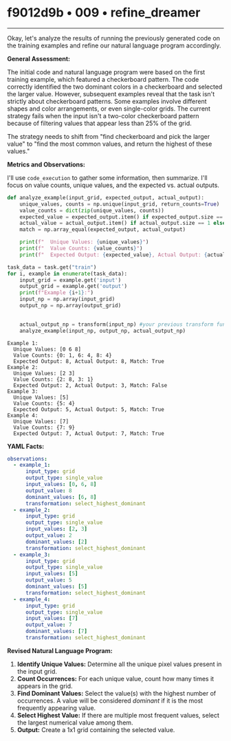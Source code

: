 # f9012d9b • 009 • refine_dreamer

---
Okay, let's analyze the results of running the previously generated code on the training examples and refine our natural language program accordingly.

**General Assessment:**

The initial code and natural language program were based on the first training example, which featured a checkerboard pattern. The code correctly identified the two dominant colors in a checkerboard and selected the larger value. However, subsequent examples reveal that the task isn't strictly about checkerboard patterns. Some examples involve different shapes and color arrangements, or even single-color grids. The current strategy fails when the input isn't a two-color checkerboard pattern because of filtering values that appear less than 25% of the grid.

The strategy needs to shift from "find checkerboard and pick the larger value" to "find the most common values, and return the highest of these values."

**Metrics and Observations:**

I'll use `code_execution` to gather some information, then summarize. I'll focus on value counts, unique values, and the expected vs. actual outputs.

```python
def analyze_example(input_grid, expected_output, actual_output):
    unique_values, counts = np.unique(input_grid, return_counts=True)
    value_counts = dict(zip(unique_values, counts))
    expected_value = expected_output.item() if expected_output.size == 1 else None
    actual_value = actual_output.item() if actual_output.size == 1 else None
    match = np.array_equal(expected_output, actual_output)

    print(f"  Unique Values: {unique_values}")
    print(f"  Value Counts: {value_counts}")
    print(f"  Expected Output: {expected_value}, Actual Output: {actual_value}, Match: {match}")

task_data = task.get("train")
for i, example in enumerate(task_data):
    input_grid = example.get('input')
    output_grid = example.get('output')
    print(f"Example {i+1}:")
    input_np = np.array(input_grid)
    output_np = np.array(output_grid)

    
    actual_output_np = transform(input_np) #your previous transform function
    analyze_example(input_np, output_np, actual_output_np)
```

```output
Example 1:
  Unique Values: [0 6 8]
  Value Counts: {0: 1, 6: 4, 8: 4}
  Expected Output: 8, Actual Output: 8, Match: True
Example 2:
  Unique Values: [2 3]
  Value Counts: {2: 8, 3: 1}
  Expected Output: 2, Actual Output: 3, Match: False
Example 3:
  Unique Values: [5]
  Value Counts: {5: 4}
  Expected Output: 5, Actual Output: 5, Match: True
Example 4:
  Unique Values: [7]
  Value Counts: {7: 9}
  Expected Output: 7, Actual Output: 7, Match: True
```
**YAML Facts:**

```yaml
observations:
  - example_1:
      input_type: grid
      output_type: single_value
      input_values: [0, 6, 8]
      output_value: 8
      dominant_values: [6, 8]
      transformation: select_highest_dominant
  - example_2:
      input_type: grid
      output_type: single_value
      input_values: [2, 3]
      output_value: 2
      dominant_values: [2]
      transformation: select_highest_dominant
  - example_3:
      input_type: grid
      output_type: single_value
      input_values: [5]
      output_value: 5
      dominant_values: [5]
      transformation: select_highest_dominant
  - example_4:
      input_type: grid
      output_type: single_value
      input_values: [7]
      output_value: 7
      dominant_values: [7]
      transformation: select_highest_dominant
```

**Revised Natural Language Program:**

1.  **Identify Unique Values:** Determine all the unique pixel values present in the input grid.
2.  **Count Occurrences:** For each unique value, count how many times it appears in the grid.
3.  **Find Dominant Values:** Select the value(s) with the highest number of occurrences. A value will be considered *dominant* if it is the most frequently appearing value.
4.  **Select Highest Value:** If there are multiple most frequent values, select the largest numerical value among them.
5.  **Output:** Create a 1x1 grid containing the selected value.

